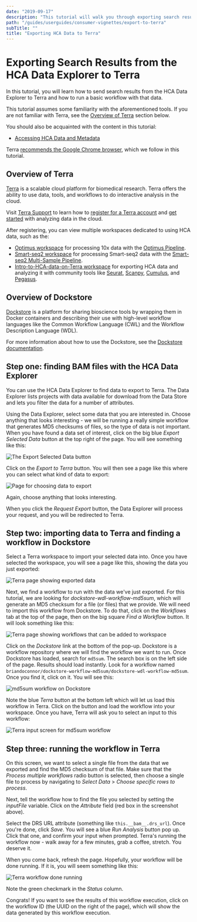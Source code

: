 ```yaml
---
date: "2019-09-17"
description: "This tutorial will walk you through exporting search results from the HCA Data Explorer to Terra."
path: "/guides/userguides/consumer-vignettes/export-to-terra"
subTitle: ""
title: "Exporting HCA Data to Terra"
---
```


# Exporting Search Results from the HCA Data Explorer to Terra

In this tutorial, you will learn how to send search results from the HCA Data Explorer to Terra and how to run a basic workflow with that data.

This tutorial assumes some familiarity with the aforementioned tools. If you are not familiar with Terra, see the [Overview of Terra](#overview-of-terra) section below.

You should also be acquainted with the content in this tutorial:

- [Accessing HCA Data and Metadata](../quick-start-guide)

Terra [recommends the Google Chrome browser](https://support.terra.bio/hc/en-us/articles/360028235911), which we follow in this tutorial.

## Overview of Terra

[Terra](https://app.terra.bio/) is a scalable cloud platform for biomedical research. Terra offers the ability to use data, tools, and workflows to do interactive analysis in the cloud.

Visit [Terra Support](https://support.terra.bio/hc/en-us) to learn how to [register for a Terra account](https://support.terra.bio/hc/en-us/articles/360028235911) and [get started](https://support.terra.bio/hc/en-us/sections/360006866192) with analyzing data in the cloud.

After registering, you can view multiple workspaces dedicated to using HCA data, such as the:

* [Optimus workspace](https://app.terra.bio/#workspaces/featured-workspaces-hca/HCA_Optimus_Pipeline) for processing 10x data with the [Optimus Pipeline](/pipelines/optimus-workflow).
* [Smart-seq2 workspace](https://app.terra.bio/#workspaces/featured-workspaces-hca/HCA%20Smart-seq2%20Multi%20Sample%20Pipeline) for processing Smart-seq2 data with the [Smart-seq2 Multi-Sample Pipeline](/pipelines/smart-seq2-workflow).
* [Intro-to-HCA-data-on-Terra workspace](https://app.terra.bio/#workspaces/featured-workspaces-hca/Intro-to-HCA-data-on-Terra) for exporting HCA data and analyzing it with community tools like [Seurat](https://satijalab.org/seurat/index.html), [Scanpy](https://scanpy-tutorials.readthedocs.io/en/latest/index.html), [Cumulus](https://cumulus.readthedocs.io/en/latest/index.html), and [Pegasus](https://pegasus.readthedocs.io/en/stable/#). 

## Overview of Dockstore

[Dockstore](https://dockstore.org/) is a platform for sharing bioscience tools by wrapping them in Docker containers and describing their use with high-level workflow languages like the Common Workflow Language (CWL) and the Workflow Description Language (WDL).

For more information about how to use the Dockstore, see the [Dockstore documentation](https://docs.dockstore.org/en/develop/).

## Step one: finding BAM files with the HCA Data Explorer

You can use the <link-to-browser relativelink="/projects">HCA Data Explorer</link-to-browser> to find data to export to Terra.
The Data Explorer lists projects with data available for download from the Data Store and lets you filter the data for a number of attributes.

Using the Data Explorer, select some data that you are interested in. Choose anything that looks interesting - we will be running a really simple workflow that generates MD5 checksums of files, so the type of data is not important.
When you have found a data set of interest, click on the big blue *Export Selected Data* button at the top right of the page. You will see something like this:

<figure-styles width="710">

![The *Export Selected Data* button](../../_images/terra-export_button.png)

</figure-styles>

Click on the *Export to Terra* button. You will then see a page like this where you can select what kind of data to export:

<figure-styles shadowless=true>

![Page for choosing data to export](../../_images/terra-choose_files.png)

</figure-styles>

Again, choose anything that looks interesting.

When you click the *Request Export* button, the Data Explorer will process your request, and you will be redirected to Terra.

## Step two: importing data to Terra and finding a workflow in Dockstore

Select a Terra workspace to import your selected data into. Once you have selected the workspace, you will see a page like this, showing the data you just exported:

<figure-styles shadowless=true>

![Terra page showing exported data](../../_images/terra-exported_data.png)

</figure-styles>

Next, we find a workflow to run with the data we've just exported. For this tutorial, we are looking for *dockstore-wdl-workflow-md5sum*, which will generate an MD5 checksum for a file (or files) that we provide. We will need to import this workflow from Dockstore. To do that, click on the *Workflows* tab at the top of the page, then on the big square *Find a Workflow* button.
It will look something like this:

<figure-styles shadowless=true>

![Terra page showing workflows that can be added to workspace](../../_images/terra-workflows.png)

</figure-styles>

Click on the *Dockstore* link at the bottom of the pop-up. Dockstore is a workflow repository where we will find the workflow we want to run. Once Dockstore has loaded, search for `md5sum`. The search box is on the left side of the page. Results should load instantly. Look for a workflow named
`briandoconnor/dockstore-workflow-md5sum/dockstore-wdl-workflow-md5sum`.
Once you find it, click on it. You will see this:

<figure-styles shadowless=true>

![md5sum workflow on Dockstore](../../_images/terra-md5sum_dockstore.png)

</figure-styles>

Note the blue *Terra* button at the bottom left which will let us load this workflow in Terra. Click on the button and load the workflow into your workspace. Once you have, Terra will ask you to select an input to this workflow:

<figure-styles shadowless=true>

![Terra input screen for md5sum workflow](../../_images/terra-md5sum_input.png)

</figure-styles>

## Step three: running the workflow in Terra

On this screen, we want to select a single file from the data that we exported and find the MD5 checksum of that file. Make sure that the *Process multiple workflows* radio button is selected, then choose a single file to process by navigating to *Select Data* > *Choose specific rows to process*.

Next, tell the workflow how to find the file you selected by setting the *inputFile* variable. Click on the *Attribute* field (red box in the screenshot above).

Select the DRS URL attribute (something like `this.__bam__.drs_url`). Once you're done, click *Save*. You will see a blue *Run Analysis* button pop up. Click that one, and confirm your input when prompted. Terra's running the workflow now - walk away for a few minutes, grab a coffee, stretch. You deserve it.

When you come back, refresh the page. Hopefully, your workflow will be done running. If it is, you will seem something like this:

<figure-styles shadowless=true>

![Terra workflow done running](../../_images/terra-workflow_done.png)

</figure-styles>

Note the green checkmark in the *Status* column.

Congrats! If you want to see the results of this workflow execution, click on the workflow ID (the UUID on the right of the page), which will show the data generated by this workflow execution.
